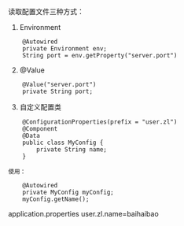 读取配置文件三种方式：

1. Environment

```
    @Autowired
    private Environment env;
    String port = env.getProperty("server.port")
```

2. @Value  
```
    @Value("server.port")  
    private String port;
```

3. 自定义配置类  
```
    @ConfigurationProperties(prefix = "user.zl")  
    @Component  
    @Data
    public class MyConfig {
        private String name;
    }
```

    使用：  
```
    @Autowired
    private MyConfig myConfig;
    myConfig.getName();
```

application.properties
user.zl.name=baihaibao

